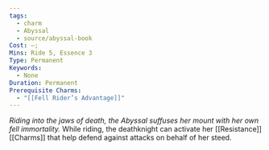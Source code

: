 ```yaml
---
tags:
  - charm
  - Abyssal
  - source/abyssal-book
Cost: —; 
Mins: Ride 5, Essence 3
Type: Permanent
Keywords:
  - None
Duration: Permanent
Prerequisite Charms:
  - "[[Fell Rider’s Advantage]]"
---
```

*Riding into the jaws of death, the Abyssal suffuses her mount with her own fell immortality.*
While riding, the deathknight can activate her [[Resistance]] [[Charms]] that help defend against attacks on behalf of her steed.